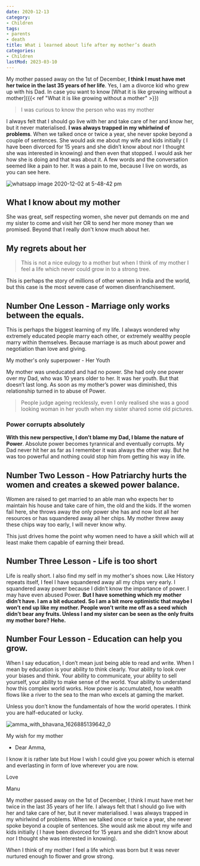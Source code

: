 ```yaml
---
date: 2020-12-13
category:
- Children
tags:
- parents
- death
title: What i learned about life after my mother’s death
categories:
- Children
lastMod: 2023-03-10
---
```

My mother passed away on the 1st of December, **I think I must have met her twice in the last 35 years of her life**. Yes, I am a divorce kid who grew up with his Dad. In case you want to know [What it is like growing without a mother]({{< ref "What it is like growing without a mother" >}})

> I was curious to know the person who was my mother

I always felt that I should go live with her and take care of her and know her, but it never materialised. **I was always trapped in my whirlwind of problems**.
When we talked once or twice a year, she never spoke beyond a couple of sentences. She would ask me about my wife and kids initially ( I have been divorced for 15 years and she didn’t know about nor I thought she was interested in knowing) and then even that stopped. I would ask her how she is doing and that was about it. A few words and the conversation seemed like a pain to her. It was a pain to me, because I live on words, as you can see here.

![whatsapp image 2020-12-02 at 5-48-42 pm](https://mataroa.blog/images/11c6a248.jpeg)

## What I know about my mother

She was great, self respecting women, she never put demands on me and my sister to come and visit her OR to send her more money than we promised. Beyond that I really don't know much about her.

## My regrets about her

> This is not a nice eulogy to a mother but when I think of my mother I feel a life which never could grow in to a strong tree.

This is perhaps the story of millions of other women in India and the world, but this case is the most severe case of women disenfranchisement.



## Number One Lesson - Marriage only works between the equals.

This is perhaps the biggest learning of my life. I always wondered why extremely educated people marry each other, or extremely wealthy people marry within themselves. Because marriage is as much about power and negotiation than love and giving.

My mother's only superpower - Her Youth

My mother was uneducated and had no power. She had only one power over my Dad, who was 10 years older to her. It was her youth. But that doesn’t last long. As soon as my mother’s power was diminished, this relationship turned in to abuse of Power.

> People judge ageing recklessly, even I only realised she was a good looking woman in her youth when my sister shared some old pictures.

### Power corrupts absolutely

**With this new perspective, I don’t blame my Dad, I blame the nature of Power**. Absolute power becomes tyrannical and eventually corrupts. My Dad never hit her as far as I remember it was always the other way. But he was too powerful and nothing could stop him from getting his way in life.

## Number Two Lesson - How Patriarchy hurts the women and creates a skewed power balance.

Women are raised to get married to an able man who expects her to maintain his house and take care of him, the old and the kids. If the women fail here, she throws away the only power she has and now lost all her resources or has squandered away all her chips. My mother threw away these chips way too early, I will never know why.

This just drives home the point why women need to have a skill which will at least make them capable of earning their bread.

## Number Three Lesson - Life is too short

Life is really short. I also find my self in my mother's shoes now. Like History repeats itself, I feel I have squandered away all my chips very early. I squandered away power because I didn’t know the importance of power. I may have even abused Power. **But I have something which my mother didn’t have. I am a bit educated. So I am a bit more optimistic that maybe I won’t end up like my mother. People won’t write me off as a seed which didn’t bear any fruits. Unless I and my sister can be seen as the only fruits my mother bore? Hehe.**

## Number Four Lesson - Education can help you grow.

When I say education, I don’t mean just being able to read and write. When I mean by education is your ability to think clearly. Your ability to look over your biases and think. Your ability to communicate, your ability to sell yourself, your ability to make sense of the world. Your ability to understand how this complex world works. How power is accumulated, how wealth flows like a river to the sea to the man who excels at gaming the market.

Unless you don’t know the fundamentals of how the world operates. I think you are half-educated or lucky.

![amma_with_bhavana_1626885139642_0](https://mataroa.blog/images/be946628.jpeg)

My wish for my mother

  + Dear Amma,

I know it is rather late but How I wish I could give you power which is eternal and everlasting in form of love wherever you are now.

Love

Manu

My mother passed away on the 1st of December, I think I must have met her twice in the last 35 years of her life. I always felt that I should go live with her and take care of her, but it never materialised. I was always trapped in my whirlwind of problems. When we talked once or twice a year, she never spoke beyond a couple of sentences. She would ask me about my wife and kids initially ( I have been divorced for 15 years and she didn’t know about nor I thought she was interested in knowing).

When I think of my mother I feel a life which was born but it was never nurtured enough to flower and grow strong.
